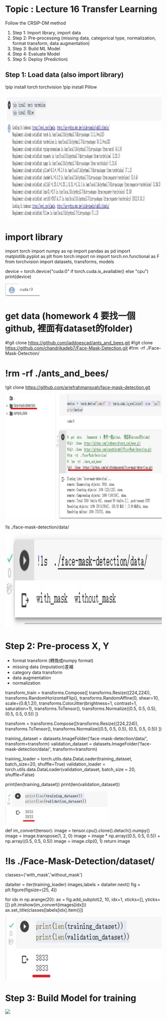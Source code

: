 # Topic : Lecture 16 Transfer Learning

Follow the CRSIP-DM method
1. Step 1: Import library, import data
2. Step 2: Pre-processing (missing data, categorical type, normalization, format transform, data augmentation)
3. Step 3: Build ML Model
4. Step 4: Evaluate Model
5. Step 5: Deploy (Prediction)

## Step 1:  Load data (also import library)
!pip install torch torchvision
!pip install Pillow 

<img src="./img/step1-1.jpg" height=400/>

# import library
import torch
import numpy as np
import pandas as pd
import matplotlib.pyplot as plt
from torch import nn
import torch.nn.functional as F
from torchvision import datasets, transforms, models

device = torch.device("cuda:0" if torch.cuda.is_available() else "cpu")
print(device)

<img src="./img/step1-2.jpg" height=40/>

# get data  (homework 4 要找一個github, 裡面有dataset的folder)
#!git clone https://github.com/jaddoescad/ants_and_bees.git
#!git clone https://github.com/chandrikadeb7/Face-Mask-Detection.git
#!rm -rf ./Face-Mask-Detection/
# !rm -rf ./ants_and_bees/
!git clone https://github.com/ariefrahmansyah/face-mask-detection.git

<img src="./img/step1-3.jpg" height=400/>

!ls ./face-mask-detection/data/

<img src="./img/step1-4.jpg" height=300/>

# Step 2: Pre-process X, Y
* format transform (轉換成numpy format)
* missing data (imputation)差補
* category data transform 
* data augmentation
* normalization

transform_train = transforms.Compose([
          transforms.Resize((224,224)),
          transforms.RandomHorizontalFlip(),
          transforms.RandomAffine(0, shear=10, scale=(0.8,1.2)),
          transforms.ColorJitter(brightness=1, contrast=1, saturation=1),
          transforms.ToTensor(),
          transforms.Normalize((0.5, 0.5, 0.5), (0.5, 0.5, 0.5))
          ])


transform = transforms.Compose([transforms.Resize((224,224)),
transforms.ToTensor(),
transforms.Normalize((0.5, 0.5, 0.5), (0.5, 0.5, 0.5))
])

training_dataset = datasets.ImageFolder('face-mask-detection/data/', transform=transform)
validation_dataset = datasets.ImageFolder('face-mask-detection/data/', transform=transform)

training_loader = torch.utils.data.DataLoader(training_dataset, batch_size=20, shuffle=True)
validation_loader = torch.utils.data.DataLoader(validation_dataset, batch_size = 20, shuffle=False)

print(len(training_dataset))
print(len(validation_dataset))

<img src="./img/step2-1.jpg" height=100/>

def im_convert(tensor):
  image = tensor.cpu().clone().detach().numpy()
  image = image.transpose(1, 2, 0)
  image = image * np.array((0.5, 0.5, 0.5)) + np.array((0.5, 0.5, 0.5))
  image = image.clip(0, 1)
  return image

# !ls ./Face-Mask-Detection/dataset/

classes=('with_mask','without_mask')

dataiter = iter(training_loader)
images,labels = dataiter.next()
fig = plt.figure(figsize=(25, 4))

for idx in np.arange(20):
  ax = fig.add_subplot(2, 10, idx+1, xticks=[], yticks=[])
  plt.imshow(im_convert(images[idx]))
  ax.set_title(classes[labels[idx].item()])

<img src="./img/step2-1.jpg" height=200/>

# Step 3: Build Model for training

<img src="https://ithelp.ithome.com.tw/upload/images/20171206/20001976yeCo1PvEOs.jpg"  height=300/>



